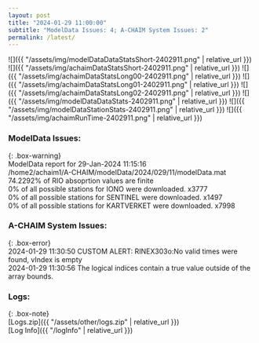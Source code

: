 ```yaml
---
layout: post
title: "2024-01-29 11:00:00"
subtitle: "ModelData Issues: 4; A-CHAIM System Issues: 2"
permalink: /latest/
---
```


![]({{ "/assets/img/modelDataDataStatsShort-2402911.png" | relative_url }})
![]({{ "/assets/img/achaimDataStatsShort-2402911.png" | relative_url }})
![]({{ "/assets/img/achaimDataStatsLong00-2402911.png" | relative_url }})
![]({{ "/assets/img/achaimDataStatsLong01-2402911.png" | relative_url }})
![]({{ "/assets/img/achaimDataStatsLong02-2402911.png" | relative_url }})
![]({{ "/assets/img/modelDataDataStats-2402911.png" | relative_url }})
![]({{ "/assets/img/modelDataStationStats-2402911.png" | relative_url }})
![]({{ "/assets/img/achaimRunTime-2402911.png" | relative_url }})


### ModelData Issues:  
  
{: .box-warning}  
 ModelData report for 29-Jan-2024 11:15:16   
 /home2/achaim1/A-CHAIM/modelData/2024/029/11/modelData.mat   
 74.2292% of RIO absoprtion values are finite   
 0% of all possible stations for IONO were downloaded. x3777   
 0% of all possible stations for SENTINEL were downloaded. x1497   
 0% of all possible stations for KARTVERKET were downloaded. x7998   
  
### A-CHAIM System Issues:  
  
{: .box-error}  
2024-01-29 11:30:50 CUSTOM ALERT: RINEX303o:No valid times were found, vIndex is empty  
2024-01-29 11:30:56 The logical indices contain a true value outside of the array bounds.  

### Logs:  
  
{: .box-note}  
[Logs.zip]({{ "/assets/other/logs.zip" | relative_url }})  
[Log Info]({{ "/logInfo" | relative_url }})  

